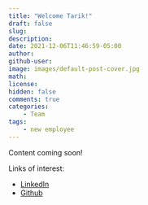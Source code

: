 ```yaml
---
title: "Welcome Tarik!"
draft: false
slug:
description:
date: 2021-12-06T11:46:59-05:00
author:
github-user:
image: images/default-post-cover.jpg
math:
license:
hidden: false
comments: true
categories:
    - Team
tags:
    - new employee
---
```

Content coming soon!

Links of interest:

* [LinkedIn]()
* [Github](https://github.com/tjabri)
